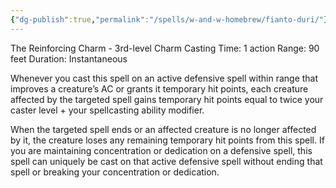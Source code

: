```yaml
---
{"dg-publish":true,"permalink":"/spells/w-and-w-homebrew/fianto-duri/"}
---
```


The Reinforcing Charm - 3rd-level Charm 
Casting Time: 1 action 
Range: 90 feet 
Duration: Instantaneous 

Whenever you cast this spell on an active defensive spell within range that improves a creature’s AC or grants it temporary hit points, each creature affected by the targeted spell gains temporary hit points equal to twice your caster level + your spellcasting ability modifier. 

When the targeted spell ends or an affected creature is no longer affected by it, the creature loses any remaining temporary hit points from this spell. If you are maintaining concentration or dedication on a defensive spell, this spell can uniquely be cast on that active defensive spell without ending that spell or breaking your concentration or dedication.